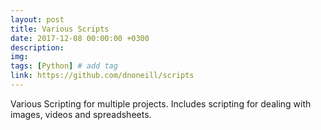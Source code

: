 ```yaml
---
layout: post
title: Various Scripts
date: 2017-12-08 00:00:00 +0300
description: 
img: 
tags: [Python] # add tag
link: https://github.com/dnoneill/scripts
---
```

Various Scripting for multiple projects. Includes scripting for dealing with images, videos and spreadsheets.